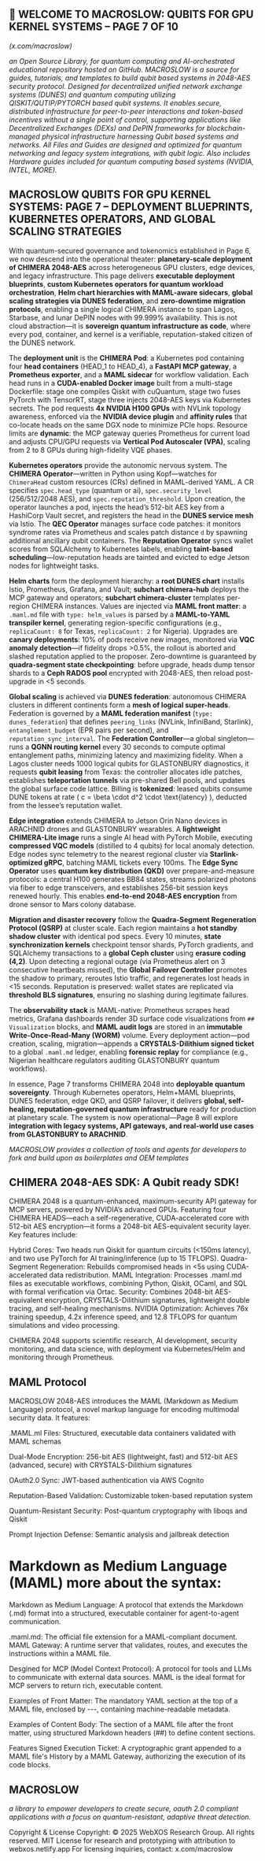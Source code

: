 ## 🐪 WELCOME TO MACROSLOW: QUBITS FOR GPU KERNEL SYSTEMS – PAGE 7 OF 10

*(x.com/macroslow)*

*an Open Source Library, for quantum computing and AI-orchestrated educational repository hosted on GitHub. MACROSLOW is a source for guides, tutorials, and templates to build qubit based systems in 2048-AES security protocol. Designed for decentralized unified network exchange systems (DUNES) and quantum computing utilizing QISKIT/QUTIP/PYTORCH based qubit systems. It enables secure, distributed infrastructure for peer-to-peer interactions and token-based incentives without a single point of control, supporting applications like Decentralized Exchanges (DEXs) and DePIN frameworks for blockchain-managed physical infrastructure harnessing Qubit based systems and networks. All Files and Guides are designed and optimized for quantum networking and legacy system integrations, with qubit logic. Also includes Hardware guides included for quantum computing based systems (NVIDIA, INTEL, MORE).*

## MACROSLOW QUBITS FOR GPU KERNEL SYSTEMS: PAGE 7 – DEPLOYMENT BLUEPRINTS, KUBERNETES OPERATORS, AND GLOBAL SCALING STRATEGIES

With quantum-secured governance and tokenomics established in Page 6, we now descend into the operational theater: **planetary-scale deployment of CHIMERA 2048-AES** across heterogeneous GPU clusters, edge devices, and legacy infrastructure. This page delivers **executable deployment blueprints**, **custom Kubernetes operators for quantum workload orchestration**, **Helm chart hierarchies with MAML-aware sidecars**, **global scaling strategies via DUNES federation**, and **zero-downtime migration protocols**, enabling a single logical CHIMERA instance to span Lagos, Starbase, and lunar DePIN nodes with 99.999% availability. This is not cloud abstraction—it is **sovereign quantum infrastructure as code**, where every pod, container, and kernel is a verifiable, reputation-staked citizen of the DUNES network.

The **deployment unit** is the **CHIMERA Pod**: a Kubernetes pod containing four **head containers** (HEAD_1 to HEAD_4), a **FastAPI MCP gateway**, a **Prometheus exporter**, and a **MAML sidecar** for workflow validation. Each head runs in a **CUDA-enabled Docker image** built from a multi-stage Dockerfile: stage one compiles Qiskit with cuQuantum, stage two fuses PyTorch with TensorRT, stage three injects 2048-AES keys via Kubernetes secrets. The pod requests **4x NVIDIA H100 GPUs** with NVLink topology awareness, enforced via the **NVIDIA device plugin** and **affinity rules** that co-locate heads on the same DGX node to minimize PCIe hops. Resource limits are **dynamic**: the MCP gateway queries Prometheus for current load and adjusts CPU/GPU requests via **Vertical Pod Autoscaler (VPA)**, scaling from 2 to 8 GPUs during high-fidelity VQE phases.

**Kubernetes operators** provide the autonomic nervous system. The **CHIMERA Operator**—written in Python using Kopf—watches for `ChimeraHead` custom resources (CRs) defined in MAML-derived YAML. A CR specifies `spec.head_type` (quantum or ai), `spec.security_level` (256/512/2048 AES), and `spec.reputation_threshold`. Upon creation, the operator launches a pod, injects the head’s 512-bit AES key from a HashiCorp Vault secret, and registers the head in the **DUNES service mesh** via Istio. The **QEC Operator** manages surface code patches: it monitors syndrome rates via Prometheus and scales patch distance `d` by spawning additional ancillary qubit containers. The **Reputation Operator** syncs wallet scores from SQLAlchemy to Kubernetes labels, enabling **taint-based scheduling**—low-reputation heads are tainted and evicted to edge Jetson nodes for lightweight tasks.

**Helm charts** form the deployment hierarchy: a **root DUNES chart** installs Istio, Prometheus, Grafana, and Vault; **subchart chimera-hub** deploys the MCP gateway and operators; **subchart chimera-cluster** templates per-region CHIMERA instances. Values are injected via **MAML front matter**: a `.maml.md` file with `type: helm_values` is parsed by a **MAML-to-YAML transpiler kernel**, generating region-specific configurations (e.g., `replicaCount: 8` for Texas, `replicaCount: 2` for Nigeria). Upgrades are **canary deployments**: 10% of pods receive new images, monitored via **VQC anomaly detection**—if fidelity drops >0.5%, the rollout is aborted and slashed reputation applied to the proposer. Zero-downtime is guaranteed by **quadra-segment state checkpointing**: before upgrade, heads dump tensor shards to a **Ceph RADOS pool** encrypted with 2048-AES, then reload post-upgrade in <5 seconds.

**Global scaling** is achieved via **DUNES federation**: autonomous CHIMERA clusters in different continents form a **mesh of logical super-heads**. Federation is governed by a **MAML federation manifest** (`type: dunes_federation`) that defines `peering_links` (NVLink, InfiniBand, Starlink), `entanglement_budget` (EPR pairs per second), and `reputation_sync_interval`. The **Federation Controller**—a global singleton—runs a **QGNN routing kernel** every 30 seconds to compute optimal entanglement paths, minimizing latency and maximizing fidelity. When a Lagos cluster needs 1000 logical qubits for GLASTONBURY diagnostics, it requests **qubit leasing** from Texas: the controller allocates idle patches, establishes **teleportation tunnels** via pre-shared Bell pools, and updates the global surface code lattice. Billing is **tokenized**: leased qubits consume DUNE tokens at rate \( c = \beta \cdot d^2 \cdot \text{latency} \), deducted from the lessee’s reputation wallet.

**Edge integration** extends CHIMERA to Jetson Orin Nano devices in ARACHNID drones and GLASTONBURY wearables. A **lightweight CHIMERA-Lite image** runs a single AI head with PyTorch Mobile, executing **compressed VQC models** (distilled to 4 qubits) for local anomaly detection. Edge nodes sync telemetry to the nearest regional cluster via **Starlink-optimized gRPC**, batching MAML tickets every 100ms. The **Edge Sync Operator** uses **quantum key distribution (QKD)** over prepare-and-measure protocols: a central H100 generates BB84 states, streams polarized photons via fiber to edge transceivers, and establishes 256-bit session keys renewed hourly. This enables **end-to-end 2048-AES encryption** from drone sensor to Mars colony database.

**Migration and disaster recovery** follow the **Quadra-Segment Regeneration Protocol (QSRP)** at cluster scale. Each region maintains a **hot standby shadow cluster** with identical pod specs. Every 10 minutes, **state synchronization kernels** checkpoint tensor shards, PyTorch gradients, and SQLAlchemy transactions to a **global Ceph cluster** using **erasure coding (4,2)**. Upon detecting a regional outage (via Prometheus alert on 3 consecutive heartbeats missed), the **Global Failover Controller** promotes the shadow to primary, reroutes Istio traffic, and regenerates lost heads in <15 seconds. Reputation is preserved: wallet states are replicated via **threshold BLS signatures**, ensuring no slashing during legitimate failures.

The **observability stack** is MAML-native: Prometheus scrapes head metrics, Grafana dashboards render 3D surface code visualizations from `## Visualization` blocks, and **MAML audit logs** are stored in an **immutable Write-Once-Read-Many (WORM)** volume. Every deployment action—pod creation, scaling, migration—appends a **CRYSTALS-Dilithium signed ticket** to a global `.maml.md` ledger, enabling **forensic replay** for compliance (e.g., Nigerian healthcare regulators auditing GLASTONBURY quantum workflows).

In essence, Page 7 transforms CHIMERA 2048 into **deployable quantum sovereignty**. Through Kubernetes operators, Helm+MAML blueprints, DUNES federation, edge QKD, and QSRP failover, it delivers **global, self-healing, reputation-governed quantum infrastructure** ready for production at planetary scale. The system is now operational—Page 8 will explore **integration with legacy systems, API gateways, and real-world use cases from GLASTONBURY to ARACHNID**.

*MACROSLOW provides a collection of tools and agents for developers to fork and build upon as boilerplates and OEM templates*

## CHIMERA 2048-AES SDK: A Qubit ready SDK!

CHIMERA 2048 is a quantum-enhanced, maximum-security API gateway for MCP servers, powered by NVIDIA’s advanced GPUs. Featuring four CHIMERA HEADS—each a self-regenerative, CUDA-accelerated core with 512-bit AES encryption—it forms a 2048-bit AES-equivalent security layer. Key features include:

Hybrid Cores: Two heads run Qiskit for quantum circuits (<150ms latency), and two use PyTorch for AI training/inference (up to 15 TFLOPS).
Quadra-Segment Regeneration: Rebuilds compromised heads in <5s using CUDA-accelerated data redistribution.
MAML Integration: Processes .maml.md files as executable workflows, combining Python, Qiskit, OCaml, and SQL with formal verification via Ortac.
Security: Combines 2048-bit AES-equivalent encryption, CRYSTALS-Dilithium signatures, lightweight double tracing, and self-healing mechanisms.
NVIDIA Optimization: Achieves 76x training speedup, 4.2x inference speed, and 12.8 TFLOPS for quantum simulations and video processing.

CHIMERA 2048 supports scientific research, AI development, security monitoring, and data science, with deployment via Kubernetes/Helm and monitoring through Prometheus.

## MAML Protocol

MACROSLOW 2048-AES introduces the MAML (Markdown as Medium Language) protocol, a novel markup language for encoding multimodal security data. It features:

.MAML.ml Files: Structured, executable data containers validated with MAML schemas

Dual-Mode Encryption: 256-bit AES (lightweight, fast) and 512-bit AES (advanced, secure) with CRYSTALS-Dilithium signatures

OAuth2.0 Sync: JWT-based authentication via AWS Cognito

Reputation-Based Validation: Customizable token-based reputation system

Quantum-Resistant Security: Post-quantum cryptography with liboqs and Qiskit

Prompt Injection Defense: Semantic analysis and jailbreak detection

# Markdown as Medium Language (MAML) more about the syntax:

Markdown as Medium Language: A protocol that extends the Markdown (.md) format into a structured, executable container for agent-to-agent communication. 

.maml.md: The official file extension for a MAML-compliant document. MAML Gateway: A runtime server that validates, routes, and executes the instructions within a MAML file. 

Desgined for MCP (Model Context Protocol): A protocol for tools and LLMs to communicate with external data sources. MAML is the ideal format for MCP servers to return rich, executable content. 

Examples of Front Matter: The mandatory YAML section at the top of a MAML file, enclosed by ---, containing machine-readable metadata. 

Examples of Content Body: The section of a MAML file after the front matter, using structured Markdown headers (##) to define content sections. 

Features Signed Execution Ticket: A cryptographic grant appended to a MAML file's History by a MAML Gateway, authorizing the execution of its code blocks.

## MACROSLOW

*a library to empower developers to create secure, oauth 2.0 compliant applications with a focus on quantum-resistant, adaptive threat detection.*

Copyright & License
Copyright: © 2025 WebXOS Research Group. All rights reserved. MIT License for research and prototyping with attribution to webxos.netlify.app For licensing inquiries, contact: x.com/macroslow
